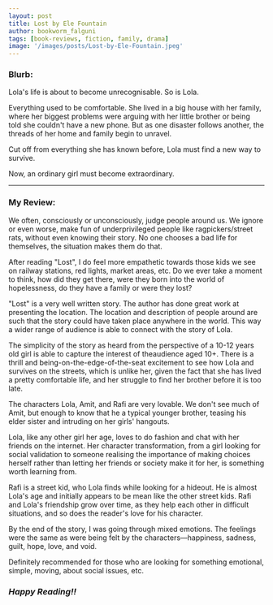 ```yaml
---
layout: post
title: Lost by Ele Fountain
author: bookworm_falguni
tags: [book-reviews, fiction, family, drama]
image: '/images/posts/Lost-by-Ele-Fountain.jpeg'
---
```


### **Blurb:**
Lola's life is about to become unrecognisable.
So is Lola.

Everything used to be comfortable. She lived in a big house with her family, where her biggest problems were arguing with her little brother or being told she couldn't have a new phone. But as one disaster follows another, the threads of her home and family begin to unravel.

Cut off from everything she has known before, Lola must find a new way to survive.

Now, an ordinary girl must become extraordinary.
___
### **My Review:**
We often, consciously or unconsciously, judge people around us. We ignore or even worse, make fun of underprivileged people like ragpickers/street rats, without even knowing their story. No one chooses a bad life for themselves, the situation makes them do that.

After reading "Lost", I do feel more empathetic towards those kids we see on railway stations, red lights, market areas, etc. Do we ever take a moment to think, how did they get there, were they born into the world of hopelessness, do they have a family or were they lost?

"Lost" is a very well written story. The author has done great work at presenting the location. The location and description of people around are such that the story could have taken place anywhere in the world. This way a wider range of audience is able to connect with the story of Lola.

The simplicity of the story as heard from the perspective of a 10-12 years old girl is able to capture the interest of theaudience aged 10+. There is a thrill and being-on-the-edge-of-the-seat excitement to see how Lola and survives on the streets, which is unlike her, given the fact that she has lived a pretty comfortable life, and her struggle to find her brother before it is too late.

The characters Lola, Amit, and Rafi are very lovable. We don't see much of Amit, but enough to know that he a typical younger brother, teasing his elder sister and intruding on her girls' hangouts.

Lola, like any other girl her age, loves to do fashion and chat with her friends on the internet. Her character transformation, from a girl looking for social validation to someone realising the importance of making choices herself rather than letting her friends or society make it for her, is something worth learning from.

Rafi is a street kid, who Lola finds while looking for a hideout. He is almost Lola's age and initially appears to be mean like the other street kids. Rafi and Lola's friendship grow over time, as they help each other in difficult situations, and so does the reader's love for his character.

By the end of the story, I was going through mixed emotions. The feelings were the same as were being felt by the characters—happiness, sadness, guilt, hope, love, and void.

Definitely recommended for those who are looking for something emotional, simple, moving, about social issues, etc.

### ***Happy Reading!!***
